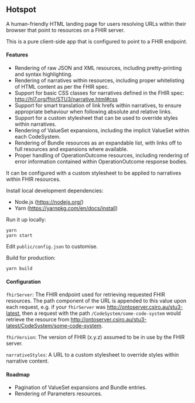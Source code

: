 ## Hotspot

A human-friendly HTML landing page for users resolving URLs within their browser that point to resources on a FHIR server.

This is a pure client-side app that is configured to point to a FHIR endpoint.

#### Features

* Rendering of raw JSON and XML resources, including pretty-printing and syntax highlighting.
* Rendering of narratives within resources, including proper whitelisting of HTML content as per the FHIR spec.
* Support for basic CSS classes for narratives defined in the FHIR spec: http://hl7.org/fhir/STU3/narrative.html#css
* Support for smart translation of link hrefs within narratives, to ensure appropriate behaviour when following absolute and relative links.
* Support for a custom stylesheet that can be used to override styles within narratives.
* Rendering of ValueSet expansions, including the implicit ValueSet within each CodeSystem.
* Rendering of Bundle resources as an expandable list, with links off to full resources and expansions where available.
* Proper handling of OperationOutcome resources, including rendering of error information contained within OperationOutcome response bodies.

It can be configured with a custom stylesheet to be applied to narratives within FHIR resources.

Install local development dependencies:

* Node.js (https://nodejs.org/)
* Yarn (https://yarnpkg.com/en/docs/install)

Run it up locally:

```
yarn
yarn start
```

Edit `public/config.json` to customise.

Build for production:

```
yarn build
```

#### Configuration

`fhirServer`: The FHIR endpoint used for retrieving requested FHIR resources.
The path component of the URL is appended to this value upon each request, e.g.
if your `fhirServer` was http://ontoserver.csiro.au/stu3-latest, then a request
with the path `/CodeSystem/some-code-system` would retrieve the resource from
http://ontoserver.csiro.au/stu3-latest/CodeSystem/some-code-system.

`fhirVersion`: The version of FHIR (x.y.z) assumed to be in use by the FHIR server.

`narrativeStyles`: A URL to a custom stylesheet to override styles within
narrative content.

#### Roadmap

* Pagination of ValueSet expansions and Bundle entries.
* Rendering of Parameters resources.
